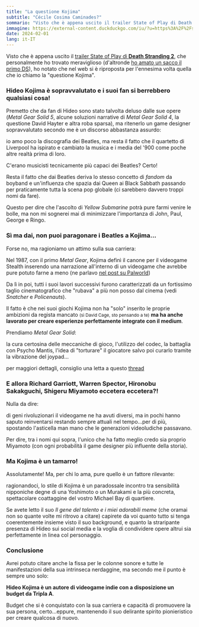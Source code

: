 ```yaml
---
title: "La questione Kojima"
subtitle: "Cécile Cosima Caminades?"
sommario: "Visto che è appena uscito il trailer State of Play di Death Stranding 2, che personalmente ho trovato meraviglioso (d'altronde ho amato un sacco il primo DS..."
immagine: https://external-content.duckduckgo.com/iu/?u=https%3A%2F%2Fstatic1.thegamerimages.com%2Fwordpress%2Fwp-content%2Fuploads%2F2019%2F12%2FHideo-kojima-standing-next-to-kojima-productions-logo.jpg
date: 2024-02-01
lang: it-IT
---
```


Visto che è appena uscito il [trailer State of Play di **Death Stranding 2**](https://www.youtube.com/watch?v=6cs-A1rNvEE), che personalmente ho trovato meraviglioso (d'altronde [ho amato un sacco il primo DS](/posts/ita/death-stranding-recensione/)), ho notato che nel web si è riproposta per l'ennesima volta quella che io chiamo la "questione Kojima".

### Hideo Kojima è sopravvalutato e i suoi fan si berrebbero qualsiasi cosa!

Premetto che da fan di Hideo sono stato talvolta deluso dalle sue opere (_Metal Gear Solid 5_, alcune soluzioni narrative di _Metal Gear Solid 4_, la questione David Hayter e altra roba sparsa), ma ritenerlo un game designer sopravvalutato secondo me è un discorso abbastanza assurdo:

io amo poco la discografia dei Beatles, ma resta il fatto che il quartetto di Liverpool ha ispirato e cambiato la musica e i media del '900 come poche altre realtà prima di loro.

C'erano musicisti tecnicamente più capaci dei Beatles? Certo!

Resta il fatto che dai Beatles deriva lo stesso concetto di _fandom_ da boyband e un'influenza che spazia dai Queen ai Black Sabbath passando per praticamente tutta la scena pop globale (ci sarebbero davvero troppi nomi da fare).

Questo per dire che l'ascolto di _Yellow Submarine_ potrà pure farmi venire le bolle, ma non mi sognerei mai di minimizzare l'importanza di John, Paul, George e Ringo.

### Sì ma dai, non puoi paragonare i Beatles a Kojima...

Forse no, ma ragioniamo un attimo sulla sua carriera: 

Nel 1987, con il primo _Metal Gear_, Kojima definì il canone per il videogame Stealth inserendo una narrazione all'interno di un videogame che avrebbe pure potuto farne a meno (ne parlavo [nel post su Palworld](/posts/ita/palworld))

Da lì in poi, tutti i suoi lavori successivi furono caratterizzati da un fortissimo taglio cinematografico che "rubava" a più non posso dal cinema (vedi _Snatcher_ e _Policenauts_). 

Il fatto è che nei suoi giochi Kojima non ha "solo" inserito le proprie ambizioni da regista mancato <small>(sì David Cage, sto pensando a te)</small> **ma ha anche lavorato per creare esperienze perfettamente integrate con il medium**.

Prendiamo _Metal Gear Solid_:

la cura certosina delle meccaniche di gioco, l'utilizzo del codec, la battaglia con Psycho Mantis, l'idea di "torturare" il giocatore salvo poi curarlo tramite la vibrazione del joypad...

per maggiori dettagli, consiglio una letta a questo [thread](https://www.resetera.com/threads/metal-gear-solid-1-and-immersing-a-player-through-torture.15116/)

### E allora Richard Garriott, Warren Spector, Hironobu Sakakguchi, Shigeru Miyamoto eccetera eccetera?!

Nulla da dire: 

di geni rivoluzionari il videogame ne ha avuti diversi, ma in pochi hanno saputo reinventarsi restando sempre attuali nel tempo...per di più, spostando l'asticella man mano che le generazioni videoludiche passavano. 

Per dire, tra i nomi qui sopra, l'unico che ha fatto meglio credo sia proprio Miyamoto (con ogni probabilità il game designer più influente della storia).

### Ma Kojima è un tamarro!

Assolutamente! Ma, per chi lo ama, pure quello è un fattore rilevante:

ragionandoci, lo stile di Kojima è un paradossale incontro tra sensibilità nipponiche degne di una Yoshimoto o un Murakami e la più concreta, spettacolare coattaggine del vostro Michael Bay di quartiere.

Se avete letto il suo _Il gene del talento e i miei adorabili meme_ (che oramai non so quante volte mi ritrovo a citare) capirete da voi quanto tutto si tenga coerentemente insieme visto il suo background, e quanto la straripante presenza di Hideo sui social media e la voglia di condividere opere altrui sia perfettamente in linea col personaggio.

### Conclusione

Avrei potuto citare anche la fissa per le colonne sonore e tutte le manifestazioni della sua intrinseca nerdaggine, ma secondo me il punto è sempre uno solo:

**Hideo Kojima è un autore di videogame indie con a disposizione un budget da Tripla A**.

Budget che si è conquistato con la sua carriera e capacità di promuovere la sua persona, certo...eppure, mantenendo il suo delirante spirito pionieristico per creare qualcosa di nuovo.